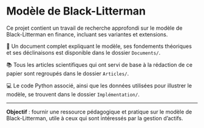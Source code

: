 # Modèle de Black-Litterman

Ce projet contient un travail de recherche approfondi sur le modèle de Black-Litterman en finance, incluant ses variantes et extensions.

📄 Un document complet expliquant le modèle, ses fondements théoriques et ses déclinaisons est disponible dans le dossier `Documents/`.

📚 Tous les articles scientifiques qui ont servi de base à la rédaction de ce papier sont regroupés dans le dossier `Articles/`.

💻 Le code Python associé, ainsi que les données utilisées pour illustrer le modèle, se trouvent dans le dossier `Implémentation/`.

---

**Objectif** : fournir une ressource pédagogique et pratique sur le modèle de Black-Litterman, utile à ceux qui sont intéressés par la gestion d’actifs.
